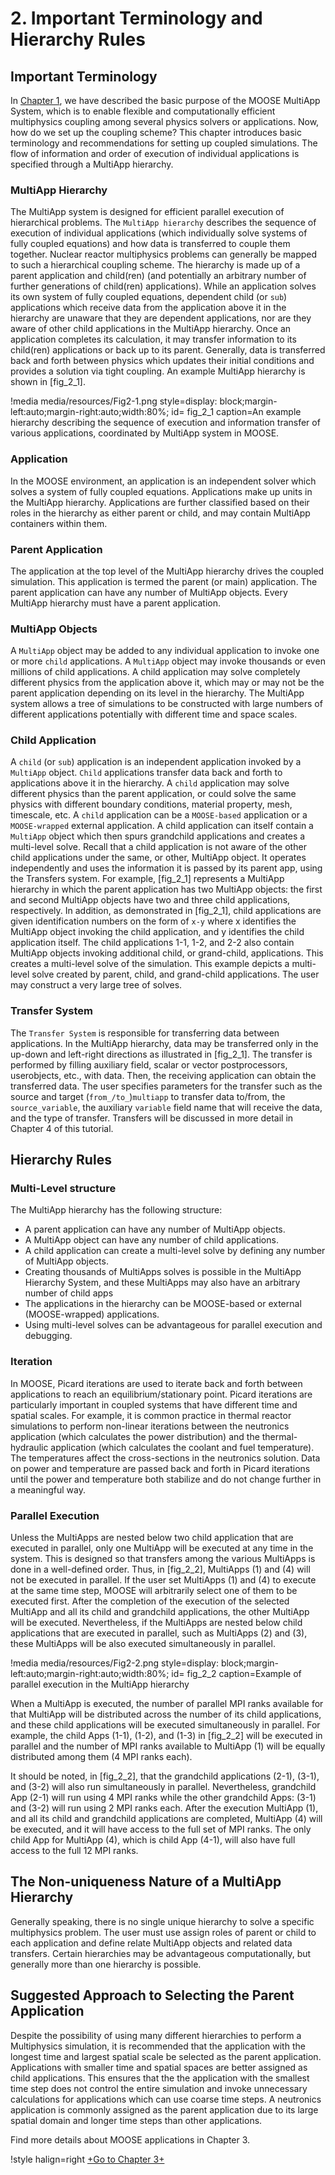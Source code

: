 # 2. Important Terminology and Hierarchy Rules

## Important Terminology

In [Chapter 1](/chp_1_motives.md), we have described the basic purpose of the MOOSE MultiApp System, which is to enable flexible and computationally efficient multiphysics coupling among several physics solvers or applications. Now, how do we set up the coupling scheme? This chapter introduces basic terminology and recommendations for setting up coupled simulations. The flow of information and order of execution of individual applications is specified through a MultiApp hierarchy.

### MultiApp Hierarchy

The MultiApp system is designed for efficient parallel execution of hierarchical problems. The `MultiApp hierarchy` describes the sequence of execution of individual applications (which individually solve systems of fully coupled equations) and how data is transferred to couple them together. Nuclear reactor multiphysics problems can generally be mapped to such a hierarchical coupling scheme. The hierarchy is made up of a parent application and child(ren) (and potentially an arbitrary number of further generations of child(ren) applications). While an application solves its own system of fully coupled equations, dependent child (or `sub`) applications which receive data from the application above it in the hierarchy are unaware that they are dependent applications, nor are they aware of other child applications in the MultiApp hierarchy. Once an application completes its calculation, it may transfer information to its child(ren) applications or back up to its parent. Generally, data is transferred back and forth between physics which updates their initial conditions and provides a solution via tight coupling. An example MultiApp hierarchy is shown in [fig_2_1].

!media media/resources/Fig2-1.png
      style=display: block;margin-left:auto;margin-right:auto;width:80%;
      id= fig_2_1
      caption=An example hierarchy describing the sequence of execution and information transfer of various applications, coordinated by MultiApp system in MOOSE.

### Application

In the MOOSE environment, an application is an independent solver which solves a system of fully coupled equations. Applications make up units in the MultiApp hierarchy. Applications are further classified based on their roles in the hierarchy as either parent or child, and may contain MultiApp containers within them.

### Parent Application

The application at the top level of the MultiApp hierarchy drives the coupled simulation. This application is termed the parent (or main) application. The parent application can have any number of MultiApp objects. Every MultiApp hierarchy must have a parent application.

### MultiApp Objects

A `MultiApp` object may be added to any individual application to invoke one or more `child` applications. A `MultiApp` object may invoke thousands or even millions of child applications. A child application may solve completely different physics from the application above it, which may or may not be the parent application depending on its level in the hierarchy. The MultiApp system allows a tree of simulations to be constructed with large numbers of different applications potentially with different time and space scales.

### Child Application

A `child` (or `sub`) application is an independent application invoked by a `MultiApp` object. `Child` applications transfer data back and forth to applications above it in the hierarchy. A `child` application may solve different physics than the parent application, or could solve the same physics with different boundary conditions, material property, mesh, timescale, etc. A `child` application can be a `MOOSE-based` application or a `MOOSE-wrapped` external application. A child application can itself contain a `MultiApp` object which then spurs grandchild applications and creates a multi-level solve. Recall that a child application is not aware of the other child applications under the same, or other, MultiApp object. It operates independently and uses the information it is passed by its parent app, using the Transfers system.
For example, [fig_2_1] represents a MultiApp hierarchy in which the parent application has two MultiApp objects: the first and second MultiApp objects have two and three child applications, respectively. In addition, as demonstrated in [fig_2_1], child applications are given identification numbers on the form of `x-y` where x identifies the MultiApp object invoking the child application, and y identifies the child application itself. The child applications 1-1, 1-2, and 2-2 also contain MultiApp objects invoking additional child, or grand-child, applications. This creates a multi-level solve of the simulation. This example depicts a multi-level solve created by parent, child, and grand-child applications. The user may construct a very large tree of solves.


### Transfer System

The `Transfer System` is responsible for transferring data between applications. In the MultiApp hierarchy, data may be transferred only in the up-down and left-right directions as illustrated in [fig_2_1]. The transfer is performed by filling auxiliary field, scalar or vector postprocessors, userobjects, etc., with data. Then, the receiving application can obtain the transferred data. The user specifies parameters for the transfer such as the source and target (`from_/to_`)`multiapp` to transfer data to/from, the `source_variable`, the auxiliary `variable` field name that will receive the data, and the type of transfer. Transfers will be discussed in more detail in Chapter 4 of this tutorial.

## Hierarchy Rules

### Multi-Level structure

The MultiApp hierarchy has the following structure:

- A parent application can have any number of MultiApp objects.
- A MultiApp object can have any number of child applications.
- A child application can create a multi-level solve by defining any number of MultiApp objects.
- Creating thousands of MultiApps solves is possible in the MultiApp Hierarchy System, and these MultiApps may also have an arbitrary number of child apps
- The applications in the hierarchy can be MOOSE-based or external (MOOSE-wrapped) applications.  
- Using multi-level solves can be advantageous for parallel execution and debugging.


### Iteration

In MOOSE, Picard iterations are used to iterate back and forth between applications to reach an equilibrium/stationary point. Picard iterations are particularly important in coupled systems that have different time and spatial scales. For example, it is common practice in thermal reactor simulations to perform non-linear iterations between the neutronics application (which calculates the power distribution) and the thermal-hydraulic application (which calculates the coolant and fuel temperature). The temperatures affect the cross-sections in the neutronics solution. Data on power and temperature are passed back and forth in Picard iterations until the power and temperature both stabilize and do not change further in a meaningful way.

### Parallel Execution

Unless the MultiApps are nested below two child application that are executed in parallel, only one MultiApp will be executed at any time in the system. This is designed so that transfers among the various MultiApps is done in a well-defined order. Thus, in [fig_2_2], MultiApps (1) and (4) will not be executed in parallel. If the user set MultiApps (1) and (4) to execute at the same time step, MOOSE will arbitrarily select one of them to be executed first. After the completion of the execution of the selected MultiApp and all its child and grandchild applications, the other MultiApp will be executed. Nevertheless, if the MultiApps are nested below child applications that are executed in parallel, such as MultiApps (2) and (3), these MultiApps will be also executed simultaneously in parallel.

!media media/resources/Fig2-2.png
      style=display: block;margin-left:auto;margin-right:auto;width:80%;
      id= fig_2_2
      caption=Example of parallel execution in the MultiApp hierarchy

When a MultiApp is executed, the number of parallel MPI ranks available for that MultiApp will be distributed across the number of its child applications, and these child applications will be executed simultaneously in parallel. For example, the child Apps (1-1), (1-2), and (1-3) in [fig_2_2] will be executed in parallel and the number of MPI ranks available to MultiApp (1) will be equally distributed among them (4 MPI ranks each).

It should be noted, in [fig_2_2], that the grandchild applications (2-1), (3-1), and (3-2) will also run simultaneously in parallel. Nevertheless, grandchild App (2-1) will run using 4 MPI ranks while the other grandchild Apps: (3-1) and (3-2) will run using 2 MPI ranks each. After the execution MultiApp (1), and all its child and grandchild applications are completed, MultiApp (4) will be executed, and it will have access to the full set of MPI ranks. The only child App for MultiApp (4), which is child App (4-1), will also have full access to the full 12 MPI ranks.

## The Non-uniqueness Nature of a MultiApp Hierarchy

Generally speaking, there is no single unique hierarchy to solve a specific multiphysics problem.  The user must use assign roles of parent or child to each application and define relate MultiApp objects and related data transfers. Certain hierarchies may be advantageous computationally, but generally more than one hierarchy is possible.

## Suggested Approach to Selecting the Parent Application

Despite the possibility of using many different hierarchies to perform a Multiphysics simulation, it is recommended that the application with the longest time and largest spatial scale be selected as the parent application. Applications with smaller time and spatial spaces are better assigned as child applications. This ensures that the the application with the smallest time step does not control the entire simulation and invoke unnecessary calculations for applications which can use coarse time steps. A neutronics application is commonly assigned as the parent application due to its large spatial domain and longer time steps than other applications.

Find more details about MOOSE applications in Chapter 3.

!style halign=right
[+Go to Chapter 3+](/chp_3_applications.md)
